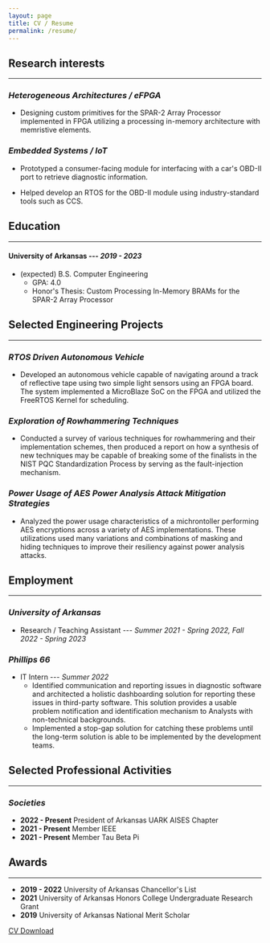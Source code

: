 ```yaml
---
layout: page
title: CV / Resume
permalink: /resume/
---
```


## Research interests
---

### *Heterogeneous Architectures / eFPGA*  

- Designing custom primitives for the SPAR-2 Array Processor implemented in FPGA utilizing a processing in-memory architecture with memristive elements. 

### *Embedded Systems / IoT*

- Prototyped a consumer-facing module for interfacing with a car's OBD-II port to retrieve diagnostic information.  

- Helped develop an RTOS for the OBD-II module using industry-standard tools such as CCS. 

## Education
---

#### University of Arkansas  --- *2019 - 2023*
* (expected) B.S. Computer Engineering  
  - GPA: 4.0
  - Honor's Thesis: Custom Processing In-Memory BRAMs for the SPAR-2 Array Processor

## Selected Engineering Projects
---

### *RTOS Driven Autonomous Vehicle*

- Developed an autonomous vehicle capable of navigating around a track of reflective tape using two simple light sensors using an FPGA board. The system implemented a MicroBlaze SoC on the FPGA and utilized the FreeRTOS Kernel for scheduling.

### *Exploration of Rowhammering Techniques*

- Conducted a survey of various techniques for rowhammering and their implementation schemes, then produced a report on how a synthesis of new techniques may be capable of breaking some of the finalists in the NIST PQC Standardization Process by serving as the fault-injection mechanism.

### *Power Usage of AES Power Analysis Attack Mitigation Strategies*

- Analyzed the power usage characteristics of a michrontoller performing AES encryptions across a variety of AES implementations. These utilizations used many variations and combinations of masking and hiding techniques to improve their resiliency against power analysis attacks.

## Employment
---
### *University of Arkansas*
* Research / Teaching Assistant --- *Summer 2021 - Spring 2022, Fall 2022 - Spring 2023*

### *Phillips 66*
* IT Intern --- *Summer 2022*
  - Identified communication and reporting issues in diagnostic software and architected a holistic dashboarding solution for reporting these issues in third-party software. This solution provides a usable problem notification and identification mechanism to Analysts with non-technical backgrounds.
  - Implemented a stop-gap solution for catching these problems until the long-term solution is able to be implemented by the development teams.

## Selected Professional Activities
---
### *Societies*
  - **2022 - Present** President of Arkansas UARK AISES Chapter
  - **2021 - Present** Member IEEE
  - **2021 - Present** Member Tau Beta Pi

## Awards
---

- **2019 - 2022** University of Arkansas Chancellor's List
- **2021** University of Arkansas Honors College Undergraduate Research Grant
- **2019** University of Arkansas National Merit Scholar

[CV Download](/docs/Resume.pdf)



<!-- ### Footer

Last updated: May 2013 -->
